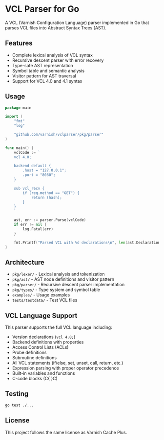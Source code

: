 # VCL Parser for Go

A VCL (Varnish Configuration Language) parser implemented in Go that parses VCL files into Abstract Syntax Trees (AST).

## Features

- Complete lexical analysis of VCL syntax
- Recursive descent parser with error recovery
- Type-safe AST representation
- Symbol table and semantic analysis
- Visitor pattern for AST traversal
- Support for VCL 4.0 and 4.1 syntax

## Usage

```go
package main

import (
    "fmt"
    "log"

    "github.com/varnish/vclparser/pkg/parser"
)

func main() {
    vclCode := `
    vcl 4.0;

    backend default {
        .host = "127.0.0.1";
        .port = "8080";
    }

    sub vcl_recv {
        if (req.method == "GET") {
            return (hash);
        }
    }
    `

    ast, err := parser.Parse(vclCode)
    if err != nil {
        log.Fatal(err)
    }

    fmt.Printf("Parsed VCL with %d declarations\n", len(ast.Declarations))
}
```

## Architecture

- `pkg/lexer/` - Lexical analysis and tokenization
- `pkg/ast/` - AST node definitions and visitor pattern
- `pkg/parser/` - Recursive descent parser implementation
- `pkg/types/` - Type system and symbol table
- `examples/` - Usage examples
- `tests/testdata/` - Test VCL files

## VCL Language Support

This parser supports the full VCL language including:

- Version declarations (`vcl 4.0;`)
- Backend definitions with properties
- Access Control Lists (ACLs)
- Probe definitions
- Subroutine definitions
- All VCL statements (if/else, set, unset, call, return, etc.)
- Expression parsing with proper operator precedence
- Built-in variables and functions
- C-code blocks (C{ }C)

## Testing

```bash
go test ./...
```

## License

This project follows the same license as Varnish Cache Plus.